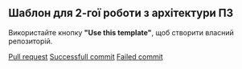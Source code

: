 Шаблон для 2-гої роботи з архітектури ПЗ
---

Використайте кнопку **"Use this template"**, щоб створити власний репозиторій.

[Pull request](https://github.com/DimasComp/architecture-lab-2/pull/1)
[Successfull commit](https://github.com/DimasComp/architecture-lab-2/commit/0ebe89bdd8c2bd5fb6e44ea478819d202355e900)
[Failed commit](https://github.com/DimasComp/architecture-lab-2/commit/0fc9ea3f4368bb5ce956681046a935928d731c18)